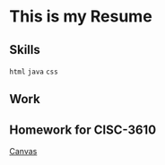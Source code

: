 # This is my Resume

## Skills

`html` `java` `css`

## Work

## Homework for CISC-3610

[Canvas](https://silkygrandiosesystems.bigfish065.repl.co/)
